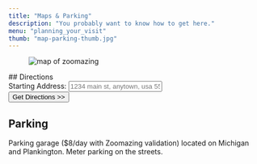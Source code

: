 ```yaml
---
title: "Maps & Parking"
description: "You probably want to know how to get here."
menu: "planning_your_visit"
thumb: "map-parking-thumb.jpg"
---
```

<figure class="feature-image">
 <img src="/image/zoo-map.jpg" alt="map of zoomazing">
</figure>
## Directions
<form method="get" target="_blank" action="https://maps.google.com">
<label for="field_saddr">Starting Address:</label> <input type="text" placeholder="1234 main st, anytown, usa 55555" name="saddr" id="field_saddr"><br>
<input type="hidden" name="daddr" value="Milwaukee County Zoo">
<input type="submit" name="submit" value="Get Directions &gt;&gt;">
</form>

## Parking
Parking garage ($8/day with Zoomazing validation) located on Michigan and Plankington. Meter parking on the streets.
